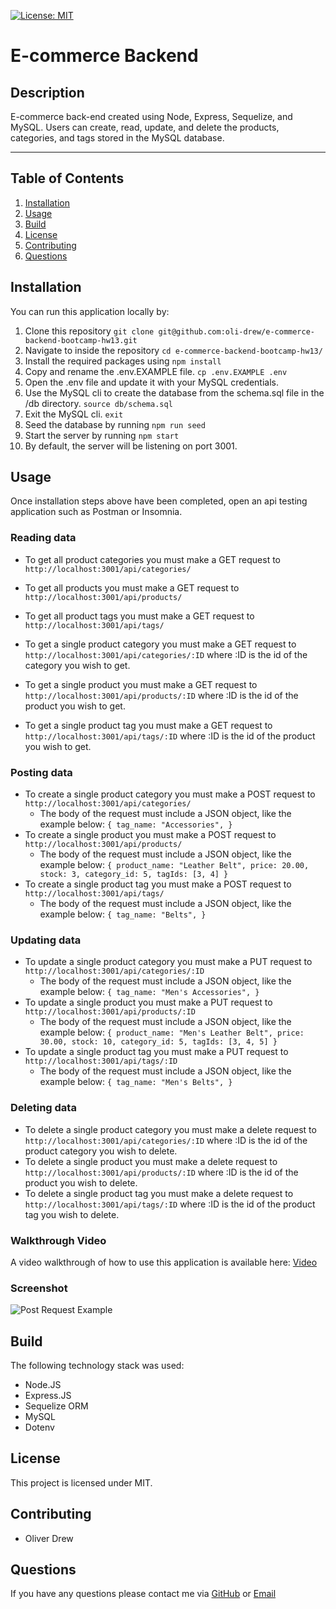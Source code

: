 [![License: MIT](https://img.shields.io/badge/License-MIT-yellow.svg)](https://opensource.org/licenses/MIT)

# E-commerce Backend

## Description

E-commerce back-end created using Node, Express, Sequelize, and MySQL. Users can create, read, update, and delete the products, categories, and tags stored in the MySQL database.

---

## Table of Contents

1. [Installation](#installation)
2. [Usage](#usage)
3. [Build](#build)
4. [License](#license)
5. [Contributing](#contributing)
6. [Questions](#questions)

## Installation

You can run this application locally by:

1. Clone this repository `git clone git@github.com:oli-drew/e-commerce-backend-bootcamp-hw13.git`
2. Navigate to inside the repository `cd e-commerce-backend-bootcamp-hw13/`
3. Install the required packages using `npm install`
4. Copy and rename the .env.EXAMPLE file. `cp .env.EXAMPLE .env`
5. Open the .env file and update it with your MySQL credentials.
6. Use the MySQL cli to create the database from the schema.sql file in the /db directory. `source db/schema.sql`
7. Exit the MySQL cli. `exit`
8. Seed the database by running `npm run seed`
9. Start the server by running `npm start`
10. By default, the server will be listening on port 3001.

## Usage

Once installation steps above have been completed, open an api testing application such as Postman or Insomnia.

### Reading data

- To get all product categories you must make a GET request to `http://localhost:3001/api/categories/`
- To get all products you must make a GET request to `http://localhost:3001/api/products/`
- To get all product tags you must make a GET request to `http://localhost:3001/api/tags/`

- To get a single product category you must make a GET request to `http://localhost:3001/api/categories/:ID` where :ID is the id of the category you wish to get.
- To get a single product you must make a GET request to `http://localhost:3001/api/products/:ID` where :ID is the id of the product you wish to get.
- To get a single product tag you must make a GET request to `http://localhost:3001/api/tags/:ID` where :ID is the id of the product you wish to get.

### Posting data

- To create a single product category you must make a POST request to `http://localhost:3001/api/categories/`
  - The body of the request must include a JSON object, like the example below:
    `{ tag_name: "Accessories", }`
- To create a single product you must make a POST request to `http://localhost:3001/api/products/`
  - The body of the request must include a JSON object, like the example below:
    `{ product_name: "Leather Belt", price: 20.00, stock: 3, category_id: 5, tagIds: [3, 4] }`
- To create a single product tag you must make a POST request to `http://localhost:3001/api/tags/`
  - The body of the request must include a JSON object, like the example below:
    `{ tag_name: "Belts", }`

### Updating data

- To update a single product category you must make a PUT request to `http://localhost:3001/api/categories/:ID`
  - The body of the request must include a JSON object, like the example below:
    `{ tag_name: "Men's Accessories", }`
- To update a single product you must make a PUT request to `http://localhost:3001/api/products/:ID`
  - The body of the request must include a JSON object, like the example below:
    `{ product_name: "Men's Leather Belt", price: 30.00, stock: 10, category_id: 5, tagIds: [3, 4, 5] }`
- To update a single product tag you must make a PUT request to `http://localhost:3001/api/tags/:ID`
  - The body of the request must include a JSON object, like the example below:
    `{ tag_name: "Men's Belts", }`

### Deleting data

- To delete a single product category you must make a delete request to `http://localhost:3001/api/categories/:ID` where :ID is the id of the product category you wish to delete.
- To delete a single product you must make a delete request to `http://localhost:3001/api/products/:ID` where :ID is the id of the product you wish to delete.
- To delete a single product tag you must make a delete request to `http://localhost:3001/api/tags/:ID` where :ID is the id of the product tag you wish to delete.

### Walkthrough Video

A video walkthrough of how to use this application is available here: [Video](https://drive.google.com/file/d/1-j5bQotIcCni0wdGAKZq7w4ioy1kyJdV/view?usp=sharing)

### Screenshot

![Post Request Example](./assets/e-commerce-back-end-screenshot.gif)

## Build

The following technology stack was used:

- Node.JS
- Express.JS
- Sequelize ORM
- MySQL
- Dotenv

## License

This project is licensed under MIT.

## Contributing

- Oliver Drew

## Questions

If you have any questions please contact me via [GitHub](https://github.com/oli-drew) or [Email](mailto:oli-webdev@protonmail.com)
